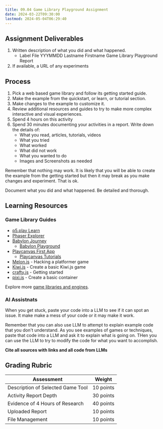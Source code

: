 ```yaml
---
title: 09.04 Game Library Playground Assignment
date: 2024-03-22T09:30:00
lastmod: 2024-05-04T06:29:40
---
```


## Assignment Deliverables

1. Written description of what you did and what happened.
   - Label File YYYMMDD Lastname Firstname Game Library Playground Report
2. If available, a URL of any experiments

## Process

1. Pick a web based game library and follow its getting started guide.
2. Make the example from the quickstart, or learn, or tutorial section.
3. Make changes to the example to customize it.
4. Review additional resources and guides to try to make more complex interactive and visual experiences.
5. Spend 4 hours on this activity
6. Spend 30 minutes documenting your activities in a report. Write down the details of:
   - What you read, articles, tutorials, videos
   - What you tried
   - What worked
   - What did not work
   - What you wanted to do
   - Images and Screenshots as needed

Remember that nothing may work. It is likely that you will be able to create the example from the getting started but then it may break as you make changes and experiment. That is ok.

Document what you did and what happened. Be detailed and thorough.

## Learning Resources

### Game Library Guides

- [p5.play Learn](https://p5play.org/learn/index.html)
- [Phaser Explorer](https://explorer.phaser.io/)
- [Babylon Journey](https://doc.babylonjs.com/journey)
  - [Babylon Playground](https://playground.babylonjs.com/)
- [Playcanvas First App](https://developer.playcanvas.com/user-manual/getting-started/your-first-app/)
  - [Playcanvas Tutorials](https://developer.playcanvas.com/tutorials/)
- [Melon.js](https://melonjs.org/tutorial/) - Hacking a platformer game
- [Kiwi.js](https://www.kiwijs.org/documentation/tutorials/creating-a-basic-kiwi-js-game/) - Create a basic Kiwi.js game
- [crafty.js](https://craftyjs.com/getting-started/) - Getting started
- [pixi.js](https://pixijs.com/8.x/examples/basic/container) - Create a basic container

Explore more [game libraries and engines](./09-01-game-libraries-and-engines.md).

### AI Assistnats

When you get stuck, paste your code into a LLM to see if it can spot an issue. It make make a mess of your code or it may make it work.

Remember that you can also use LLM to attempt to explain example code that you don't understand. As you see examples of games or techniques, paste that code into a LLM and ask it to explain what is going on. THen you can use the LLM to try to modify the code for what you want to accomplish.

**Cite all sources with links and all code from LLMs**

## Grading Rubric

<div class="responsive-table-markdown">

| Assessment                        | Weight    |
| --------------------------------- | --------- |
| Description of Selected Game Tool | 10 points |
| Activity Report Depth             | 30 points |
| Evidence of 4 Hours of Research   | 40 points |
| Uploaded Report                   | 10 points |
| File Management                   | 10 points |

</div>

